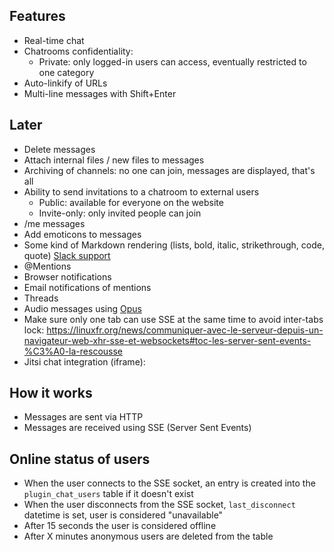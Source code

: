 ## Features

* Real-time chat
* Chatrooms confidentiality:
  * Private: only logged-in users can access, eventually restricted to one category
* Auto-linkify of URLs
* Multi-line messages with Shift+Enter

## Later

* Delete messages
* Attach internal files / new files to messages
* Archiving of channels: no one can join, messages are displayed, that's all
* Ability to send invitations to a chatroom to external users
  * Public: available for everyone on the website
  * Invite-only: only invited people can join
* /me messages
* Add emoticons to messages
* Some kind of Markdown rendering (lists, bold, italic, strikethrough, code, quote) [Slack support](https://www.markdownguide.org/tools/slack/)
* @Mentions
* Browser notifications
* Email notifications of mentions
* Threads
* Audio messages using [Opus](https://github.com/zhukov/opus-recorder)
* Make sure only one tab can use SSE at the same time to avoid inter-tabs lock: https://linuxfr.org/news/communiquer-avec-le-serveur-depuis-un-navigateur-web-xhr-sse-et-websockets#toc-les-server-sent-events-%C3%A0-la-rescousse
* Jitsi chat integration (iframe): <div id="meet"></div>
<script src='https://meet.jit.si/external_api.js'></script>
<script>
	const domain = 'meet.jit.si';
const options = {
    roomName: 'JitsiMeetAPIExample',
    width: 700,
    height: 700,
    parentNode: document.querySelector('#meet'),
    lang: 'de'
};
const api = new JitsiMeetExternalAPI(domain, options);</script>

## How it works

* Messages are sent via HTTP
* Messages are received using SSE (Server Sent Events)

## Online status of users

* When the user connects to the SSE socket, an entry is created into the `plugin_chat_users` table if it doesn't exist
* When the user disconnects from the SSE socket, `last_disconnect` datetime is set, user is considered "unavailable"
* After 15 seconds the user is considered offline
* After X minutes anonymous users are deleted from the table